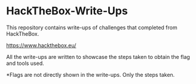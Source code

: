 # HackTheBox-Write-Ups
This repository contains write-ups of challenges that completed from HackTheBox. 

https://www.hackthebox.eu/

All the write-ups are written to showcase the steps taken to obtain the flag and tools used. 

*Flags are not directly shown in the write-ups. Only the steps taken.
